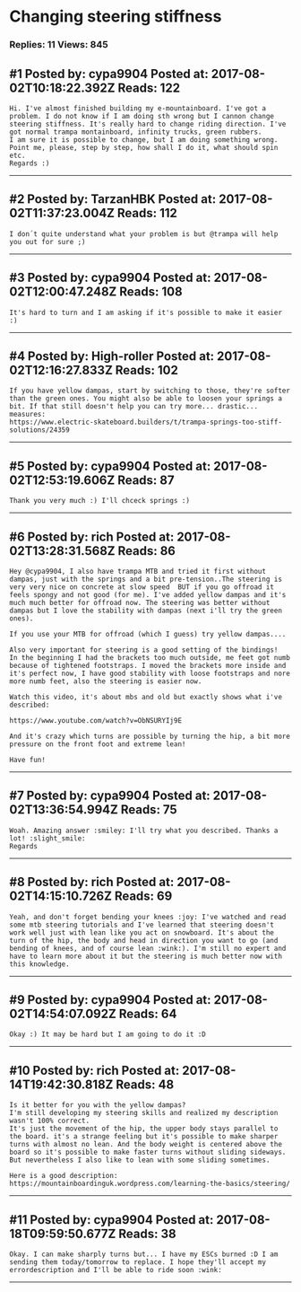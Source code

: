 # Changing steering stiffness

### Replies: 11 Views: 845

## \#1 Posted by: cypa9904 Posted at: 2017-08-02T10:18:22.392Z Reads: 122

```
Hi. I've almost finished building my e-mountainboard. I've got a problem. I do not know if I am doing sth wrong but I cannon change steering stiffness. It's really hard to change riding direction. I've got normal trampa montainboard, infinity trucks, green rubbers.
I am sure it is possible to change, but I am doing something wrong. Point me, please, step by step, how shall I do it, what should spin etc.
Regards :)
```

---
## \#2 Posted by: TarzanHBK Posted at: 2017-08-02T11:37:23.004Z Reads: 112

```
I don´t quite understand what your problem is but @trampa will help you out for sure ;)
```

---
## \#3 Posted by: cypa9904 Posted at: 2017-08-02T12:00:47.248Z Reads: 108

```
It's hard to turn and I am asking if it's possible to make it easier :)
```

---
## \#4 Posted by: High-roller Posted at: 2017-08-02T12:16:27.833Z Reads: 102

```
If you have yellow dampas, start by switching to those, they're softer than the green ones. You might also be able to loosen your springs a bit. If that still doesn't help you can try more... drastic... measures:
https://www.electric-skateboard.builders/t/trampa-springs-too-stiff-solutions/24359
```

---
## \#5 Posted by: cypa9904 Posted at: 2017-08-02T12:53:19.606Z Reads: 87

```
Thank you very much :) I'll chceck springs :)
```

---
## \#6 Posted by: rich Posted at: 2017-08-02T13:28:31.568Z Reads: 86

```
Hey @cypa9904, I also have trampa MTB and tried it first without dampas, just with the springs and a bit pre-tension..The steering is very very nice on concrete at slow speed  BUT if you go offroad it feels spongy and not good (for me). I've added yellow dampas and it's much much better for offroad now. The steering was better without dampas but I love the stability with dampas (next i'll try the green ones).

If you use your MTB for offroad (which I guess) try yellow dampas....

Also very important for steering is a good setting of the bindings!
In the beginning I had the brackets too much outside, me feet got numb because of tightened footstraps. I moved the brackets more inside and it's perfect now, I have good stability with loose footstraps and nore more numb feet, also the steering is easier now.

Watch this video, it's about mbs and old but exactly shows what i've described:

https://www.youtube.com/watch?v=ObNSURYIj9E

And it's crazy which turns are possible by turning the hip, a bit more pressure on the front foot and extreme lean!

Have fun!
```

---
## \#7 Posted by: cypa9904 Posted at: 2017-08-02T13:36:54.994Z Reads: 75

```
Woah. Amazing answer :smiley: I'll try what you described. Thanks a lot! :slight_smile:
Regards
```

---
## \#8 Posted by: rich Posted at: 2017-08-02T14:15:10.726Z Reads: 69

```
Yeah, and don't forget bending your knees :joy: I've watched and read some mtb steering tutorials and I've learned that steering doesn't work well just with lean like you act on snowboard. It's about the turn of the hip, the body and head in direction you want to go (and bending of knees, and of course lean :wink:). I'm still no expert and have to learn more about it but the steering is much better now with this knowledge.
```

---
## \#9 Posted by: cypa9904 Posted at: 2017-08-02T14:54:07.092Z Reads: 64

```
Okay :) It may be hard but I am going to do it :D
```

---
## \#10 Posted by: rich Posted at: 2017-08-14T19:42:30.818Z Reads: 48

```
Is it better for you with the yellow dampas?
I'm still developing my steering skills and realized my description wasn't 100% correct. 
It's just the movement of the hip, the upper body stays parallel to the board. it's a strange feeling but it's possible to make sharper turns with almost no lean. And the body weight is centered above the board so it's possible to make faster turns without sliding sideways. But nevertheless I also like to lean with some sliding sometimes.

Here is a good description:
https://mountainboardinguk.wordpress.com/learning-the-basics/steering/
```

---
## \#11 Posted by: cypa9904 Posted at: 2017-08-18T09:59:50.677Z Reads: 38

```
Okay. I can make sharply turns but... I have my ESCs burned :D I am sending them today/tomorrow to replace. I hope they'll accept my errordescription and I'll be able to ride soon :wink:
```

---
